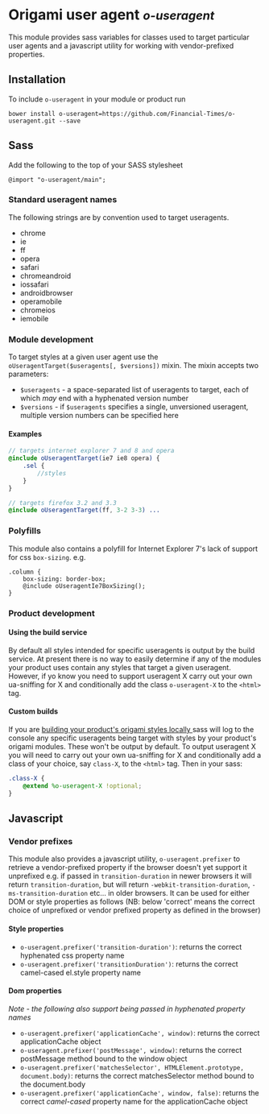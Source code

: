 # Origami user agent <small>*o-useragent*</small>

This module provides sass variables for classes used to target particular user agents and a javascript utility for working with vendor-prefixed properties.

## Installation

To include `o-useragent` in your module or product run

	bower install o-useragent=https://github.com/Financial-Times/o-useragent.git --save

## Sass
Add the following to the top of your SASS stylesheet

	@import "o-useragent/main";  

### Standard useragent names
The following strings are by convention used to target useragents. 

* chrome
* ie
* ff
* opera
* safari
* chromeandroid
* iossafari
* androidbrowser
* operamobile
* chromeios
* iemobile

### Module development

To target styles at a given user agent use the `oUseragentTarget($useragents[, $versions])` mixin. The mixin accepts two parameters:

 * `$useragents` - a space-separated list of useragents to target, each of which *may* end with a hyphenated version number
 * `$versions` - if `$useragents` specifies a single, unversioned useragent, multiple version numbers can be specified here

 #### Examples

```scss
// targets internet explorer 7 and 8 and opera
@include oUseragentTarget(ie7 ie8 opera) {
	.sel {
		//styles
	}
}

// targets firefox 3.2 and 3.3
@include oUseragentTarget(ff, 3-2 3-3) ...
```

### Polyfills
This module also contains a polyfill for Internet Explorer 7's lack of support for css `box-sizing`. e.g.

    .column {
		box-sizing: border-box;
		@include oUseragentIe7BoxSizing();
    }

### Product development

#### Using the build service
By default all styles intended for specific useragents is output by the build service. At present there is no way to easily determine if any of the modules your product uses contain any styles that target a given useragent. However, if yo know you need to support useragent X carry out your own ua-sniffing for X and conditionally add the class `o-useragent-X` to the `<html>` tag.

#### Custom builds
If you are [building your product's origami styles locally ](http://financial-times.github.io/ft-origami/docs/developer-guide/building-modules/) sass will log to the console any specific useragents being target with styles by your product's origami modules. These won't be output by default. To output useragent X you will need to carry out your own ua-sniffing for X and conditionally add a class of your choice, say `class-X`, to the `<html>` tag. Then in your sass:

```scss
.class-X {
	@extend %o-useragent-X !optional;
}
```

## Javascript

### Vendor prefixes
This module also provides a javascript utility, `o-useragent.prefixer` to retrieve a vendor-prefixed property if the browser doesn't yet support it unprefixed e.g. if passed in `transition-duration` in newer browsers it will return `transition-duration`, but will return `-webkit-transition-duration`, `-ms-transition-duration` etc... in older browsers. It can be used for either DOM or style properties as follows (NB: below 'correct' means the correct choice of unprefixed or vendor prefixed property as defined in the browser)

#### Style properties
* `o-useragent.prefixer('transition-duration')`: returns the correct hyphenated css property name
* `o-useragent.prefixer('transitionDuration')`: returns the correct camel-cased el.style property name

#### Dom properties
*Note - the following also support being passed in hyphenated property names*

* `o-useragent.prefixer('applicationCache', window)`: returns the correct applicationCache object
* `o-useragent.prefixer('postMessage', window)`: returns the correct postMessage method bound to the window object
* `o-useragent.prefixer('matchesSelector', HTMLElement.prototype, document.body)`: returns the correct matchesSelector method bound to the document.body
* `o-useragent.prefixer('applicationCache', window, false)`: returns the correct *camel-cased* property name for the applicationCache object